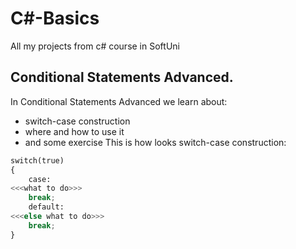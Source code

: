 # C#-Basics
All my projects from c# course in SoftUni

## Conditional Statements Advanced.
In Conditional Statements Advanced we learn about:
- switch-case construction
- where and how to use it
- and some exercise
This is how looks switch-case construction:
```python
switch(true)
{
    case:
<<<what to do>>>
    break;
    default:
<<<else what to do>>>
    break;
}
```
